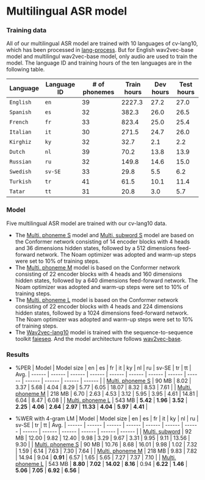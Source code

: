 # Multilingual ASR model
### Training data
All of our multilingual ASR model are trained with 10 languages of cv-lang10, which has been processed in [lang-process](../../lang-process/lang-process.md). But for English wav2vec-base model and multilingul wav2vec-base model, only audio are used to train the model. The language ID and training hours of the ten languages are in the following table.

| Language | Language ID | # of phonemes | Train hours | Dev hours | Test hours |
| ----------- | ----------- | ----------- | ----------- | ----------- | ----------- |
| `English` | `en` | 39 | 2227.3 | 27.2 | 27.0 |
| `Spanish` | `es` | 32 | 382.3 | 26.0 | 26.5 |
| `French` | `fr` | 33 | 823.4 | 25.0 | 25.4 |
| `Italian` | `it` | 30 | 271.5 | 24.7 | 26.0 |
| `Kirghiz` | `ky` | 32 | 32.7 | 2.1 | 2.2 |
| `Dutch` | `nl` | 39 | 70.2 | 13.8 | 13.9 |
| `Russian` | `ru` | 32 | 149.8 | 14.6 | 15.0 |
| `Swedish` | `sv-SE` | 33 | 29.8 | 5.5 | 6.2 |
| `Turkish` | `tr` | 41 | 61.5 | 10.1 | 11.4 |
| `Tatar` | `tt` | 31 | 20.8 | 3.0 | 5.7 |

### Model
Five multilingual ASR model are trained with our cv-lang10 data. 
* The [Multi. phoneme S](./Multi._phoneme_S/readme.md) model and [Multi. subword S](./Multi._subword/readme.md) model are based on the Conformer network consisting of 14 encoder blocks with 4 heads and 36 dimensions hidden states, followed by a 512 dimensions feed-forward network. The Noam optimizer was adopted and warm-up steps were set to 10% of training steps.
* The [Multi. phoneme M](./Multi._phoneme_M/readme.md) model is based on the Conformer network consisting of 22 encoder blocks with 4 heads and 160 dimensions hidden states, followed by a 640 dimensions feed-forward network. The Noam optimizer was adopted and warm-up steps were set to 10% of training steps.
* The [Multi. phoneme L](./Multi._phoneme_L/readme.md) model is based on the Conformer network consisting of 22 encoder blocks with 4 heads and 224 dimensions hidden states, followed by a 1024 dimensions feed-forward network. The Noam optimizer was adopted and warm-up steps were set to 10% of training steps.
* The [Wav2vec-lang10](./Wav2vec-lang10/readme.md) model is trained with the sequence-to-sequence toolkit [faieseq](https://github.com/facebookresearch/fairseq). And the model architecture follows [wav2vec-base](https://huggingface.co/facebook/wav2vec2-base/tree/main).

### Results
* %PER
    | Model | Model size | en | es | fr | it | ky | nl | ru | sv-SE | tr | tt | Avg.
    | ------ | ------ | ------ | ------ | ------ | ------ | ------ | ------ | ------ | ------ | ------ | ------ | ------ |
    | [Multi. phoneme S](./Multi._phoneme_S/readme.md) | 90 MB | 8.02 | 3.37 | 5.68 | 4.04 | 8.29 | 5.77 | 6.05 | 18.07 | 8.32 | 8.53 | 7.61 |
    | [Multi. phoneme M](./Multi._phoneme_M/readme.md) | 218 MB | 6.70 | 2.63 | 4.53 | 3.12 | 5.95 | 3.95 | 4.61 | 14.81 | 6.04 | 8.47 | 6.08 |
    | [Multi. phoneme L](./Multi._phoneme_L/readme.md) | 543 MB | __5.42__ | __1.96__ | __3.52__ | __2.25__ | __4.06__ | __2.64__ | __2.97__ | __11.33__ | __4.04__ | __5.97__ | __4.41__ |

* %WER with 4-gram LM 
    | Model | Model size | en | es | fr | it | ky | nl | ru | sv-SE | tr | tt | Avg.
    | ------ | ------ | ------ | ------ | ------ | ------ | ------ | ------ | ------ | ------ | ------ | ------ | ------ |
    | [Multi. subword](./Multi._subword/readme.md) | 92 MB | 12.00 | 9.82 | 12.40 | 9.98 | 3.29 | 9.67 | 3.31 | 9.95 | 9.11 | 13.56 | 9.30 |
    | [Multi. phoneme S](./Multi._phoneme_S/readme.md) | 90 MB | 10.76 | 8.68 | 16.01 | 9.98 | 1.02 | 7.32 | 1.59 | 6.14 | 7.63 | 7.30 | 7.64 |
    | [Multi. phoneme M](./Multi._phoneme_M/readme.md) | 218 MB | 9.83 | 7.82 | 14.94 | 9.04 | __0.91__ | 6.57 | 1.65 | 5.65 | 7.27 | 7.37 | 7.10 |
    | [Multi. phoneme L](./Multi._phoneme_L/readme.md) | 543 MB | __8.80__ | __7.02__ | __14.02__ | __8.16__ | 0.94 | __6.22__ | __1.46__ | __5.06__ | __7.05__ | __6.92__ | __6.56__ |